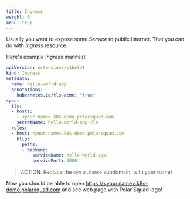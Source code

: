 ```yaml
---
title: Ingress
weight: 6
menu: true
---
```


Usually you want to expose some _Service_ to public internet. That you can do with _Ingress_ resource.

Here's example _Ingress_ manifest
```yaml
apiVersion: extensions/v1beta1
kind: Ingress
metadata:
  name: hello-world-app
  annotations:
    kubernetes.io/tls-acme: "true"
spec:
  tls:
  - hosts:
    - <your.name>.k8s-demo.polarsquad.com
    secretName: hello-world-app-tls
  rules:
  - host: <your.name>.k8s-demo.polarsquad.com
    http:
      paths:
      - backend:
          serviceName: hello-world-app
          servicePort: 3000
```

> ACTION: Replace the `<your.name>` subdomain, with your name!

Now you should be able to open [https://<your.name>.k8s-demo.polarsquad.com](https://<your.name>.k8s-demo.polarsquad.com) and see web page with Polar Squad logo!
